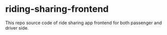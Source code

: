 # riding-sharing-frontend
This repo source code of ride sharing app frontend for both passenger and driver side.
